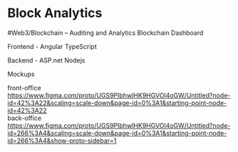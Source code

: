 # Block Analytics

#Web3/Blockchain – Auditing and Analytics Blockchain Dashboard 

Frontend - Angular TypeScript  

Backend - ASP.net Nodejs


Mockups

front-office  
https://www.figma.com/proto/UGS9PIbhwIHK9HGVOl4oGW/Untitled?node-id=42%3A22&scaling=scale-down&page-id=0%3A1&starting-point-node-id=42%3A22  
back-office  
https://www.figma.com/proto/UGS9PIbhwIHK9HGVOl4oGW/Untitled?node-id=266%3A4&scaling=scale-down&page-id=0%3A1&starting-point-node-id=266%3A4&show-proto-sidebar=1  
